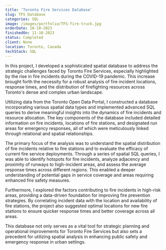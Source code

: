 ```yaml
---
title: 'Toronto Fire Services Database'
slug: TFS Database
categories: SQL
image: /images/portfolio/TFS-fire-truck.jpg
orderDate: 10-10-2023
finishedOn: 11-10-2023
status: Completed
client: None
location: Toronto, Canada
techStack: SQL
---
```

<p>In this project, I developed a sophisticated spatial database to address the strategic challenges faced by Toronto Fire Services, especially highlighted by the rise in fire incidents during the COVID-19 pandemic. This increase brought forth the necessity for a robust analysis of fire incident locations, response times, and the distribution of firefighting resources across Toronto's dense and complex urban landscape.</p>

<p>Utilizing data from the Toronto Open Data Portal, I constructed a database incorporating various spatial data types and implemented advanced SQL queries to derive meaningful insights into the dynamics of fire incidents and resource allocation. The key components of the database included detailed information on fire incidents, locations of fire stations, and designated run areas for emergency responses, all of which were meticulously linked through relational and spatial relationships.</p>

<p>
The primary focus of the analysis was to understand the spatial distribution of fire incidents relative to fire stations and to evaluate the efficacy of current fire service deployments. Through a series of spatial SQL queries, I was able to identify hotspots for fire incidents, analyze adjacency and proximity of runways to high-incident areas, and assess the average response times across different regions. This enabled a deeper understanding of potential gaps in service coverage and areas requiring enhanced fire safety measures.
</p>


<p>
Furthermore, I explored the factors contributing to fire incidents in high-risk areas, providing a data-driven foundation for improving fire prevention strategies. By correlating incident data with the location and availability of fire stations, the project also suggested optimal locations for new fire stations to ensure quicker response times and better coverage across all areas.
</p>


<p>
This database not only serves as a vital tool for strategic planning and operational improvements for Toronto Fire Services but also sets a precedent for utilizing spatial analysis in enhancing public safety and emergency response in urban settings.
</p>